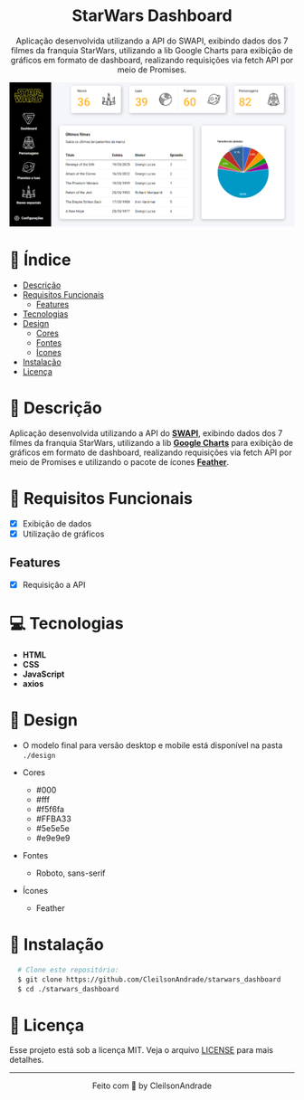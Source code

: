 <div align="center">
  <h1>StarWars Dashboard</h1>
  <p>Aplicação desenvolvida utilizando a API do SWAPI, exibindo dados dos 7 filmes da franquia StarWars, utilizando a lib Google Charts para exibição de gráficos em formato de dashboard, realizando requisições via fetch API por meio de Promises.</p>
  <img src="./design/desktop.png" alt="Logo" width="800">
</div>

# 📒 Índice
* [Descrição](#descrição)
* [Requisitos Funcionais](#requisitos)
  * [Features](#features)
* [Tecnologias](#tecnologias)
* [Design](#design)
  * [Cores](#cores)
  * [Fontes](#fontes)
  * [Ícones](#ícones)
* [Instalação](#instalação)
* [Licença](#licença)

# 📃 <span id="descrição">Descrição</span>
Aplicação desenvolvida utilizando a API do [**SWAPI**](https://swapi.dev/), exibindo dados dos 7 filmes da franquia StarWars, utilizando a lib [**Google Charts**](https://developers.google.com/chart?hl=pt-br) para exibição de gráficos em formato de dashboard, realizando requisições via fetch API por meio de Promises e utilizando o pacote de ícones [**Feather**](https://feathericons.com/).

# 📌 <span id="requisitos">Requisitos Funcionais</span>
- [x] Exibição de dados<br>
- [x] Utilização de gráficos<br>

## Features
- [x] Requisição a API<br>

# 💻 <span id="tecnologias">Tecnologias</span>
- **HTML**
- **CSS**
- **JavaScript**
- **axios**

# 🎨 <span id="design">Design</span>
- O modelo final para versão desktop e mobile está disponível na pasta `./design`

- <span id="cores">Cores<br></span>
  * #000<br>
  * #fff<br>
  * #f5f6fa<br>
  * #FFBA33<br>
  * #5e5e5e<br>
  * #e9e9e9<br>

- <span id="fontes">Fontes<br></span>
  * Roboto, sans-serif

- <span id="ícones">Ícones<br></span>
  * Feather

# 🚀 <span id="instalação">Instalação</span>
```bash
  # Clone este repositório:
  $ git clone https://github.com/CleilsonAndrade/starwars_dashboard
  $ cd ./starwars_dashboard
```

# 📝 <span id="licença">Licença</span>
Esse projeto está sob a licença MIT. Veja o arquivo [LICENSE](LICENSE) para mais detalhes.

---

<p align="center">
  Feito com 💜 by CleilsonAndrade
</p>
